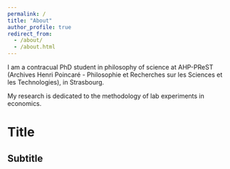 ```yaml
---
permalink: /
title: "About"
author_profile: true
redirect_from: 
  - /about/
  - /about.html
---
```


I am a contracual PhD student in philosophy of science at AHP-PReST (Archives Henri Poincaré - Philosophie et Recherches sur les Sciences et les Technologies), in Strasbourg.

My research is dedicated to the methodology of lab experiments in economics.

Title
======

Subtitle
------


